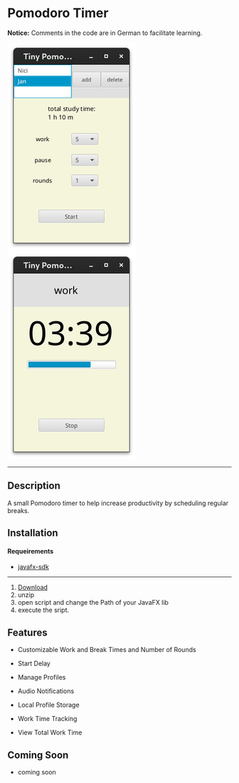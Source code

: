 # Pomodoro Timer

**Notice:** Comments in the code are in German to facilitate learning.

![Screenshot](src/main/resources/de/tiny/screenshot1.png)
![Screenshot](src/main/resources/de/tiny/screenshot2.png)

---

## Description

A small Pomodoro timer to help increase productivity by scheduling regular breaks.

## Installation

#### Requeirements

- [javafx-sdk](https://gluonhq.com/products/javafx/)

---

1. [Download](https://github.com/JT-808/Tiny-PomoPal/archive/refs/heads/main.zip)
2. unzip
3. open script and change the Path of your JavaFX lib
4. execute the sript.

## Features

- Customizable Work and Break Times and Number of Rounds

- Start Delay

- Manage Profiles

- Audio Notifications

- Local Profile Storage

- Work Time Tracking

- View Total Work Time

## Coming Soon

- coming soon
